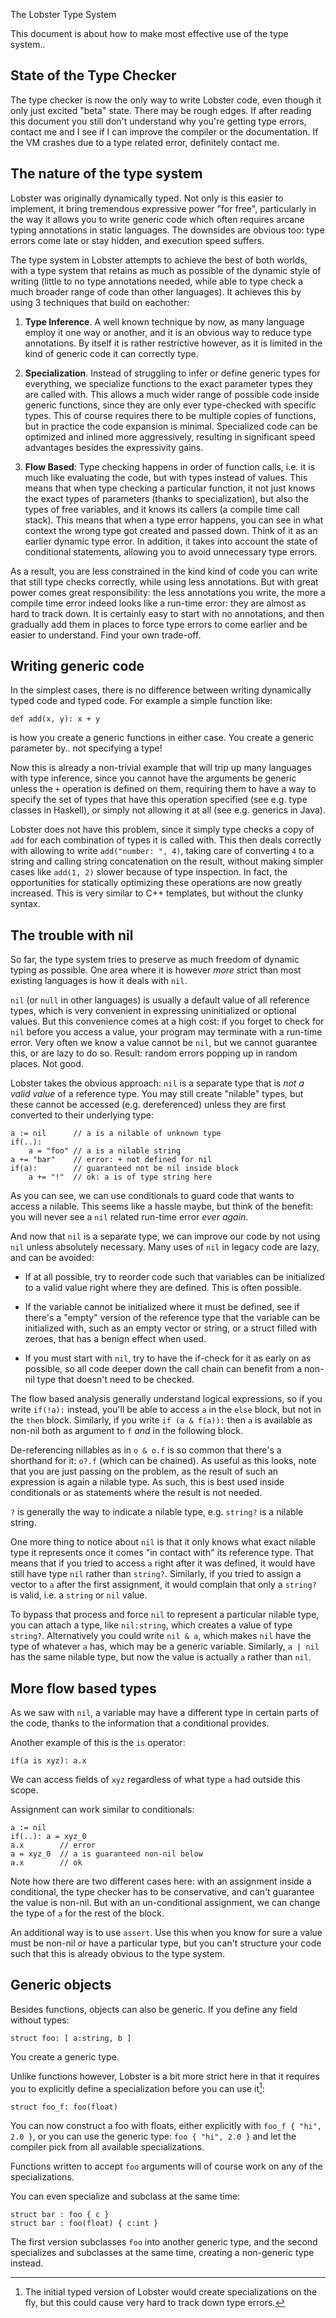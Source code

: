 The Lobster Type System

This document is about how to make most effective use of the type system..

State of the Type Checker
-------------------------

The type checker is now the only way to write Lobster code, even though it only
just excited "beta" state. There may be rough edges. If after reading this
document you still don't understand why you're getting type errors, contact me
and I see if I can improve the compiler or the documentation. If the VM crashes
due to a type related error, definitely contact me.

The nature of the type system
-----------------------------

Lobster was originally dynamically typed. Not only is this easier to implement,
it bring tremendous expressive power "for free", particularly in the way it
allows you to write generic code which often requires arcane typing annotations
in static languages. The downsides are obvious too: type errors come late or
stay hidden, and execution speed suffers.

The type system in Lobster attempts to achieve the best of both worlds, with a
type system that retains as much as possible of the dynamic style of writing
(little to no type annotations needed, while able to type check a much broader
range of code than other languages). It achieves this by using 3 techniques that
build on eachother:

1.  **Type Inference**. A well known technique by now, as many language employ
    it one way or another, and it is an obvious way to reduce type annotations.
    By itself it is rather restrictive however, as it is limited in the kind of
    generic code it can correctly type.

2.  **Specialization**. Instead of struggling to infer or define generic types
    for everything, we specialize functions to the exact parameter types they
    are called with. This allows a much wider range of possible code inside
    generic functions, since they are only ever type-checked with specific
    types. This of course requires there to be multiple copies of functions, but
    in practice the code expansion is minimal. Specialized code can be optimized
    and inlined more aggressively, resulting in significant speed advantages
    besides the expressivity gains.

3.  **Flow Based**: Type checking happens in order of function calls, i.e. it is
    much like evaluating the code, but with types instead of values. This means
    that when type checking a particular function, it not just knows the exact
    types of parameters (thanks to specialization), but also the types of free
    variables, and it knows its callers (a compile time call stack). This means
    that when a type error happens, you can see in what context the wrong type
    got created and passed down. Think of it as an earlier dynamic type error.
    In addition, it takes into account the state of conditional statements,
    allowing you to avoid unnecessary type errors.

As a result, you are less constrained in the kind kind of code you can write
that still type checks correctly, while using less annotations. But with great
power comes great responsibility: the less annotations you write, the more a
compile time error indeed looks like a run-time error: they are almost as hard
to track down. It is certainly easy to start with no annotations, and then
gradually add them in places to force type errors to come earlier and be easier
to understand. Find your own trade-off.

Writing generic code
--------------------

In the simplest cases, there is no difference between writing dynamically typed
code and typed code. For example a simple function like:

~~~~~~~~~~~~~~~~~~~~~~~~~~~~~~~~~~~~~~~~~~~~~~~~~~~~~~~~~~~~~~~~~~~~~~~~~~~~~~~~
def add(x, y): x + y
~~~~~~~~~~~~~~~~~~~~~~~~~~~~~~~~~~~~~~~~~~~~~~~~~~~~~~~~~~~~~~~~~~~~~~~~~~~~~~~~

is how you create a generic functions in either case. You create a generic
parameter by.. not specifying a type!

Now this is already a non-trivial example that will trip up many languages with
type inference, since you cannot have the arguments be generic unless the `+`
operation is defined on them, requiring them to have a way to specify the set of
types that have this operation specified (see e.g. type classes in Haskell), or
simply not allowing it at all (see e.g. generics in Java).

Lobster does not have this problem, since it simply type checks a copy of `add`
for each combination of types it is called with. This then deals correctly with
allowing to write `add("number: ", 4)`, taking care of converting `4` to a
string and calling string concatenation on the result, without making simpler
cases like `add(1, 2)` slower because of type inspection. In fact, the
opportunities for statically optimizing these operations are now greatly
increased. This is very similar to C++ templates, but without the clunky syntax.

The trouble with nil
--------------------

So far, the type system tries to preserve as much freedom of dynamic typing as
possible. One area where it is however *more* strict than most existing
languages is how it deals with `nil`.

`nil` (or `null` in other languages) is usually a default value of all reference
types, which is very convenient in expressing uninitialized or optional values.
But this convenience comes at a high cost: if you forget to check for `nil`
before you access a value, your program may terminate with a run-time error.
Very often we know a value cannot be `nil`, but we cannot guarantee this, or are
lazy to do so. Result: random errors popping up in random places. Not good.

Lobster takes the obvious approach: `nil` is a separate type that is *not a
valid value* of a reference type. You may still create "nilable" types, but
these cannot be accessed (e.g. dereferenced) unless they are first converted to
their underlying type:

~~~~~~~~~~~~~~~~~~~~~~~~~~~~~~~~~~~~~~~~~~~~~~~~~~~~~~~~~~~~~~~~~~~~~~~~~~~~~~~~
a := nil      // a is a nilable of unknown type
if(..):
    a = "foo" // a is a nilable string
a += "bar"    // error: + not defined for nil
if(a):        // guaranteed not be nil inside block
    a += "!"  // ok: a is of type string here
~~~~~~~~~~~~~~~~~~~~~~~~~~~~~~~~~~~~~~~~~~~~~~~~~~~~~~~~~~~~~~~~~~~~~~~~~~~~~~~~

As you can see, we can use conditionals to guard code that wants to access a
nilable. This seems like a hassle maybe, but think of the benefit: you will
never see a `nil` related run-time error *ever again*.

And now that `nil` is a separate type, we can improve our code by not using
`nil` unless absolutely necessary. Many uses of `nil` in legacy code are lazy,
and can be avoided:

-   If at all possible, try to reorder code such that variables can be
    initialized to a valid value right where they are defined. This is often
    possible.

-   If the variable cannot be initialized where it must be defined, see if
    there's a "empty" version of the reference type that the variable can be
    initialized with, such as an empty vector or string, or a struct filled with
    zeroes, that has a benign effect when used.

-   If you must start with `nil`, try to have the if-check for it as early on as
    possible, so all code deeper down the call chain can benefit from a non-nil
    type that doesn't need to be checked.

The flow based analysis generally understand logical expressions, so if you
write `if(!a):` instead, you'll be able to access `a` in the `else` block, but
not in the `then` block. Similarly, if you write `if (a & f(a)):` then `a` is
available as non-nil both as argument to `f` *and* in the following block.

De-referencing nillables as in `o & o.f` is so common that there's a shorthand
for it: `o?.f` (which can be chained). As useful as this looks, note that you
are just passing on the problem, as the result of such an expression is again a
nilable type. As such, this is best used inside conditionals or as statements
where the result is not needed.

`?` is generally the way to indicate a nilable type, e.g. `string?` is a nilable
string.

One more thing to notice about `nil` is that it only knows what exact nilable
type it represents once it comes "in contact with" its reference type. That
means that if you tried to access `a` right after it was defined, it would have
still have type `nil` rather than `string?`. Similarly, if you tried to assign a
vector to `a` after the first assignment, it would complain that only a
`string?` is valid, i.e. a `string` or `nil` value.

To bypass that process and force `nil` to represent a particular nilable type,
you can attach a type, like `nil:string`, which creates a value of type
`string?`. Alternatively you could write `nil & a`, which makes `nil` have the
type of whatever `a` has, which may be a generic variable. Similarly, `a | nil`
has the same nilable type, but now the value is actually `a` rather than `nil`.

More flow based types
---------------------

As we saw with `nil`, a variable may have a different type in certain parts of
the code, thanks to the information that a conditional provides.

Another example of this is the `is` operator:

~~~~~~~~~~~~~~~~~~~~~~~~~~~~~~~~~~~~~~~~~~~~~~~~~~~~~~~~~~~~~~~~~~~~~~~~~~~~~~~~
if(a is xyz): a.x
~~~~~~~~~~~~~~~~~~~~~~~~~~~~~~~~~~~~~~~~~~~~~~~~~~~~~~~~~~~~~~~~~~~~~~~~~~~~~~~~

We can access fields of `xyz` regardless of what type `a` had outside this
scope.

Assignment can work similar to conditionals:

~~~~~~~~~~~~~~~~~~~~~~~~~~~~~~~~~~~~~~~~~~~~~~~~~~~~~~~~~~~~~~~~~~~~~~~~~~~~~~~~
a := nil
if(..): a = xyz_0
a.x        // error
a = xyz_0  // a is guaranteed non-nil below
a.x        // ok
~~~~~~~~~~~~~~~~~~~~~~~~~~~~~~~~~~~~~~~~~~~~~~~~~~~~~~~~~~~~~~~~~~~~~~~~~~~~~~~~

Note how there are two different cases here: with an assignment inside a
conditional, the type checker has to be conservative, and can't guarantee the
value is non-nil. But with an un-conditional assignment, we can change the type
of `a` for the rest of the block.

An additional way is to use `assert`. Use this when you know for sure a value
must be non-nil or have a particular type, but you can't structure your code
such that this is already obvious to the type system.

Generic objects
---------------

Besides functions, objects can also be generic. If you define any field without
types:

~~~~~~~~~~~~~~~~~~~~~~~~~~~~~~~~~~~~~~~~~~~~~~~~~~~~~~~~~~~~~~~~~~~~~~~~~~~~~~~~
struct foo: [ a:string, b ]
~~~~~~~~~~~~~~~~~~~~~~~~~~~~~~~~~~~~~~~~~~~~~~~~~~~~~~~~~~~~~~~~~~~~~~~~~~~~~~~~

You create a generic type.

Unlike functions however, Lobster is a bit more strict here in that it requires
you to explicitly define a specialization before you can use it[^1]:

[^1]: The initial typed version of Lobster would create specializations on the
fly, but this could cause very hard to track down type errors.

~~~~~~~~~~~~~~~~~~~~~~~~~~~~~~~~~~~~~~~~~~~~~~~~~~~~~~~~~~~~~~~~~~~~~~~~~~~~~~~~
struct foo_f: foo(float)
~~~~~~~~~~~~~~~~~~~~~~~~~~~~~~~~~~~~~~~~~~~~~~~~~~~~~~~~~~~~~~~~~~~~~~~~~~~~~~~~

You can now construct a foo with floats, either explicitly with `foo_f { "hi",
2.0 }`, or you can use the generic type: `foo { "hi", 2.0 }` and let the
compiler pick from all available specializations.

Functions written to accept `foo` arguments will of course work on any of the
specializations.

You can even specialize and subclass at the same time:

~~~~~~~~~~~~~~~~~~~~~~~~~~~~~~~~~~~~~~~~~~~~~~~~~~~~~~~~~~~~~~~~~~~~~~~~~~~~~~~~
struct bar : foo { c }
struct bar : foo(float) { c:int }
~~~~~~~~~~~~~~~~~~~~~~~~~~~~~~~~~~~~~~~~~~~~~~~~~~~~~~~~~~~~~~~~~~~~~~~~~~~~~~~~

The first version subclasses `foo` into another generic type, and the second
specializes and subclasses at the same time, creating a non-generic type
instead.
